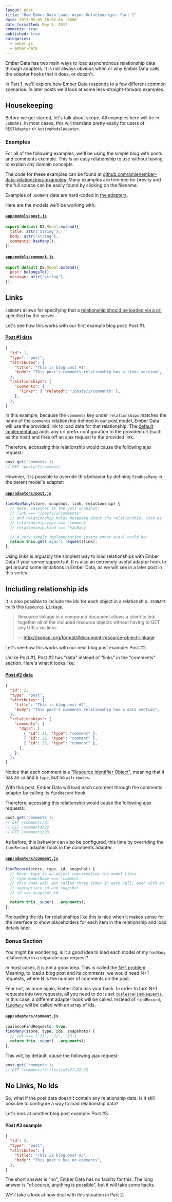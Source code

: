 ```yaml
---
layout: post
title: "How Ember Data Loads Async Relationships: Part 1"
date: 2017-05-05 16:02:46 -0800
date_formatted: May 5, 2017
comments: true
published: true
categories:
  - ember.js
  - ember-data
---
```


<!-- TODO: ember version badge 2.13.1 -->

Ember Data has two main ways to load asynchronous relationship data through adapters. It is not always obvious when or why Ember Data calls the adapter hooks that it does, or doesn't.

In Part 1, we'll explore how Ember Data responds to a few different common scenarios. In later posts we'll look at some less-straight-forward examples.

<!--More-->

## Housekeeping

Before we get started, let's talk about scope. All examples here will be in `JSONAPI`. In most cases, this will translate pretty easily for users of `RESTAdapter` or `ActiveModelAdapter`.

### Examples

For all of the following examples, we'll be using the simple blog with posts and comments example. This is an easy relationship to use without having to explain any domain concepts.

The code for these examples can be found at [github.com/amiel/ember-data-relationships-examples](https://github.com/amiel/ember-data-relationships-examples/tree/part-1). Many examples are trimmed for brevity and the full source can be easily found by clicking on the filename.

Examples of `JSONAPI` data are hard-coded in [the adapters](https://github.com/amiel/ember-data-relationships-examples/tree/part-1/app/adapters).

Here are the models we'll be working with:

#### [`app/models/post.js`](https://github.com/amiel/ember-data-relationships-examples/blob/part-1/app/models/post.js)

```javascript
export default DS.Model.extend({
  title: attr('string'),
  body: attr('string'),
  comments: hasMany(),
});
```

#### [`app/models/comment.js`](https://github.com/amiel/ember-data-relationships-examples/blob/part-1/app/models/comment.js)

```javascript
export default DS.Model.extend({
  post: belongsTo(),
  message: attr('string'),
});
```

## Links

`JSONAPI` allows for specifying that a [relationship should be loaded via a url](http://jsonapi.org/format/#document-resource-object-related-resource-links) specified by the server.

Let's see how this works with our first example blog post: Post #1.

#### [Post #1 data](https://github.com/amiel/ember-data-relationships-examples/blob/part-1/app/adapters/post.js#L13-L25)

```json
{
  "id": 1,
  "type": "post",
  "attributes": {
    "title": "This is blog post #1",
    "body": "This post's comments relationship has a links section",
  },
  "relationships": {
    "comments": {
      "links": { "related": "/posts/1/comments" },
    },
  },
}
```

In this example, because the `comments` key under `relationships` matches the name of the `comments` relationship defined in our post model, Ember Data will use the provided link to load data for that relationship. The [default](https://emberjs.com/api/data/classes/DS.JSONAPIAdapter.html#method_findHasMany) [implementation](https://github.com/emberjs/data/blob/v2.13.1/addon/adapters/rest.js#L641-L693)  adds any url prefix configuration to the provided url (such as the host) and fires off an ajax request to the provided link.

Therefore, accessing this relationship would cause the following ajax request:

```javascript
post.get('comments');
// GET /posts/1/comments
```

However, it is possible to override this behavior by defining `findHasMany` in the parent model's adapter:

#### [`app/adapters/post.js`](https://github.com/amiel/ember-data-relationships-examples/blob/part-1/app/adapters/post.js#L51)

```javascript
findHasMany(store, snapshot, link, relationship) {
  // Here, snapshot is the post snapshot,
  // link === "/posts/1/comments"
  // and relationship holds metadata about the relationship, such as
  // relationship.type === 'comment'
  // relationship.kind === 'hasMany'

  // A very simple implementation (using ember-ajax) could be:
  return this.get('ajax').request(link);
},
```

Using links is arguably the simplest way to load relationships with Ember Data if your server supports it. It is also an extremely useful adapter hook to get around some limitations in Ember Data, as we will see in a later post in this series.

## Including relationship ids

It is also possible to include the ids for each object in a relationship. `JSONAPI` calls this [`Resource Linkage`](http://jsonapi.org/format/#document-resource-object-linkage).

> Resource linkage in a compound document allows a client to link together all of the included resource objects without having to GET any URLs via links.
>
> -- http://jsonapi.org/format/#document-resource-object-linkage

Let's see how this works with our next blog post example: Post #2.

Unlike Post #1, Post #2 has "data" instead of "links" in the "comments" section. Here's what it looks like:

#### [Post #2 data](https://github.com/amiel/ember-data-relationships-examples/blob/part-1/app/adapters/post.js#L27-L43)

```json
{
  "id": 2,
  "type": "post",
  "attributes": {
    "title": "This is blog post #2",
    "body": "This post's comments relationship has a data section",
  },
  "relationships": {
    "comments": {
      "data": [
        { "id": 21, "type": "comment" },
        { "id": 22, "type": "comment" },
        { "id": 23, "type": "comment" },
      ],
    },
  },
}
```

Notice that each comment is a ["Resource Identifier Object"](http://jsonapi.org/format/#document-resource-identifier-objects), meaning that it has an `id` and a `type`, but no `attributes`.

With this post, Ember Data will load each comment through the comments adapter by calling its `findRecord` hook.

Therefore, accessing this relationship would cause the following ajax requests:

```javascript
post.get('comments');
// GET /comments/21
// GET /comments/22
// GET /comments/23
```

As before, this bahavior can also be configured, this time by overriding the `findRecord` adapter hook in the comments adapter.

#### [`app/adapters/comment.js`](https://github.com/amiel/ember-data-relationships-examples/blob/part-1/app/adapters/comment.js#L5)

```javascript
findRecord(store, type, id, snapshot) {
  // Here, type is an object representing the model class.
  // type.modelName === 'comment'
  // this hook will get called three times in each call, each with an
  // appropriate id and snapshot
  // id === snapshot.id

  return this._super(...arguments);
},
```

Preloading the ids for relationships like this is nice when it makes sense for the interface to show placeholders for each item in the relationship and load details later.

### Bonus Section

You might be wondering, is it a good idea to load each model of my `hasMany` relationship in a separate ajax request?

In most cases, it is not a good idea. This is called the [N+1 problem](https://www.sitepoint.com/silver-bullet-n1-problem/). Meaning, to load a blog post and its comments, we would need N+1 requests, where N is the number of comments on the post.

Fear not, as once again, Ember Data has your back. In order to turn N+1 requests into two requests, all you need to do is set [`coalesceFindRequests`](https://emberjs.com/api/data/classes/DS.JSONAPIAdapter.html#property_coalesceFindRequests). In this case, a different adapter hook will be called. Instead of `findRecord`, [`findMany`](https://emberjs.com/api/data/classes/DS.JSONAPIAdapter.html#method_findMany) will be called with an array of ids.

#### `app/adapters/comment.js`

```javascript
coalesceFindRequests: true,
findMany(store, type, ids, snapshots) {
  // ids === ['21', '22', '23']
  return this._super(...arguments);
},
```

This will, by default, cause the following ajax request:

```javascript
post.get('comments');
// GET /comments?filter[id]=21,22,23
```

## No Links, No Ids

So, what if the post data doesn't contain any relationship data, is it still possible to configure a way to load relationship data?  

Let's look at another blog post example: Post #3.

#### Post #3 example

```json
{
  "id": 3,
  "type": "post",
  "attributes": {
    "title": "This is blog post #3",
    "body": "This post's has no comments",
  },
}
```

The short answer is "no", Ember Data has no facility for this. The long answer is "of course, anything is possible", but it will take some hacks.

We'll take a look at how deal with this situation in Part 2.
